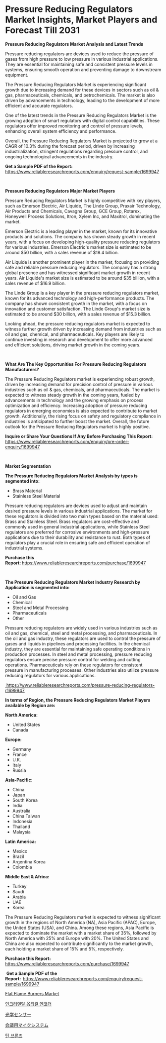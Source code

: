 <p><h1>Pressure Reducing Regulators Market Insights, Market Players and Forecast Till 2031</h1></p><p><strong>Pressure Reducing Regulators Market Analysis and Latest Trends</strong></p>
<p><p>Pressure reducing regulators are devices used to reduce the pressure of gases from high pressure to low pressure in various industrial applications. They are essential for maintaining safe and consistent pressure levels in systems, ensuring smooth operation and preventing damage to downstream equipment.</p><p>The Pressure Reducing Regulators Market is experiencing significant growth due to increasing demand for these devices in sectors such as oil & gas, pharmaceuticals, chemicals, and petrochemicals. The market is also driven by advancements in technology, leading to the development of more efficient and accurate regulators.</p><p>One of the latest trends in the Pressure Reducing Regulators Market is the growing adoption of smart regulators with digital control capabilities. These regulators offer improved monitoring and control of pressure levels, enhancing overall system efficiency and performance.</p><p>Overall, the Pressure Reducing Regulators Market is projected to grow at a CAGR of 10.3% during the forecast period, driven by increasing industrialization, stringent regulations regarding pressure control, and ongoing technological advancements in the industry.</p></p>
<p><strong>Get a Sample PDF of the Report:&nbsp;</strong> <a href="https://www.reliableresearchreports.com/enquiry/request-sample/1699947">https://www.reliableresearchreports.com/enquiry/request-sample/1699947</a></p>
<p>&nbsp;</p>
<p><strong>Pressure Reducing Regulators Major Market Players</strong></p>
<p><p>Pressure Reducing Regulators Market is highly competitive with key players, such as Emerson Electric, Air Liquide, The Linde Group, Praxair Technology, Air Products and Chemicals, Cavagna Group, GCE Group, Rotarex, Honeywell Process Solutions, Itron, Xylem Inc, and Maxitrol, dominating the market.</p><p>Emerson Electric is a leading player in the market, known for its innovative products and solutions. The company has shown steady growth in recent years, with a focus on developing high-quality pressure reducing regulators for various industries. Emerson Electric's market size is estimated to be around $50 billion, with a sales revenue of $18.4 billion.</p><p>Air Liquide is another prominent player in the market, focusing on providing safe and reliable pressure reducing regulators. The company has a strong global presence and has witnessed significant market growth in recent years. Air Liquide's market size is estimated to be around $35 billion, with a sales revenue of $16.9 billion.</p><p>The Linde Group is a key player in the pressure reducing regulators market, known for its advanced technology and high-performance products. The company has shown consistent growth in the market, with a focus on innovation and customer satisfaction. The Linde Group's market size is estimated to be around $30 billion, with a sales revenue of $15.3 billion.</p><p>Looking ahead, the pressure reducing regulators market is expected to witness further growth driven by increasing demand from industries such as oil and gas, chemical, and pharmaceuticals. Key players are likely to continue investing in research and development to offer more advanced and efficient solutions, driving market growth in the coming years.</p></p>
<p>&nbsp;</p>
<p><strong>What Are The Key Opportunities For Pressure Reducing Regulators Manufacturers?</strong></p>
<p><p>The Pressure Reducing Regulators market is experiencing robust growth, driven by increasing demand for precision control of pressure in various industries such as oil & gas, chemicals, and pharmaceuticals. The market is expected to witness steady growth in the coming years, fueled by advancements in technology and the growing emphasis on process optimization and efficiency. Increasing adoption of pressure reducing regulators in emerging economies is also expected to contribute to market growth. Additionally, the rising focus on safety and regulatory compliance in industries is anticipated to further boost the market. Overall, the future outlook for the Pressure Reducing Regulators market is highly positive.</p></p>
<p><strong>Inquire or Share Your Questions If Any Before Purchasing This Report:</strong> <a href="https://www.reliableresearchreports.com/enquiry/pre-order-enquiry/1699947">https://www.reliableresearchreports.com/enquiry/pre-order-enquiry/1699947</a></p>
<p>&nbsp;</p>
<p><strong>Market Segmentation</strong></p>
<p><strong>The Pressure Reducing Regulators Market Analysis by types is segmented into:</strong></p>
<p><ul><li>Brass Material</li><li>Stainless Steel Material</li></ul></p>
<p><p>Pressure reducing regulators are devices used to adjust and maintain desired pressure levels in various industrial applications. The market for these regulators is divided into two main types based on the material used: Brass and Stainless Steel. Brass regulators are cost-effective and commonly used in general industrial applications, while Stainless Steel regulators are preferred for corrosive environments and high-pressure applications due to their durability and resistance to rust. Both types of regulators play a crucial role in ensuring safe and efficient operation of industrial systems.</p></p>
<p><strong>Purchase this Report:&nbsp;</strong><a href="https://www.reliableresearchreports.com/purchase/1699947">https://www.reliableresearchreports.com/purchase/1699947</a></p>
<p>&nbsp;</p>
<p><strong>The Pressure Reducing Regulators Market Industry Research by Application is segmented into:</strong></p>
<p><ul><li>Oil and Gas</li><li>Chemical</li><li>Steel and Metal Processing</li><li>Pharmaceuticals</li><li>Other</li></ul></p>
<p><p>Pressure reducing regulators are widely used in various industries such as oil and gas, chemical, steel and metal processing, and pharmaceuticals. In the oil and gas industry, these regulators are used to control the pressure of gases and liquids in pipelines and processing facilities. In the chemical industry, they are essential for maintaining safe operating conditions in production processes. In steel and metal processing, pressure reducing regulators ensure precise pressure control for welding and cutting operations. Pharmaceuticals rely on these regulators for consistent pressure in manufacturing processes. Other industries also utilize pressure reducing regulators for various applications.</p></p>
<p><a href="https://www.reliableresearchreports.com/pressure-reducing-regulators-r1699947">&nbsp;https://www.reliableresearchreports.com/pressure-reducing-regulators-r1699947</a></p>
<p><strong>In terms of Region, the Pressure Reducing Regulators Market Players available by Region are:</strong></p>
<p>
    <p> <strong> North America: </strong>
        <ul>
            <li>United States</li>
            <li>Canada</li>
        </ul>
        </p> 
    <p> <strong> Europe: </strong>
        <ul>
            <li>Germany</li>
            <li>France</li>
            <li>U.K.</li>
            <li>Italy</li>
            <li>Russia</li>
        </ul>
        </p> 
    <p> <strong> Asia-Pacific: </strong>
        <ul>
            <li>China</li>
            <li>Japan</li>
            <li>South Korea</li>
            <li>India</li>
            <li>Australia</li>
            <li>China Taiwan</li>
            <li>Indonesia</li>
            <li>Thailand</li>
            <li>Malaysia</li>
        </ul>
        </p> 
    <p> <strong> Latin America: </strong>
        <ul>
            <li>Mexico</li>
            <li>Brazil</li>
            <li>Argentina Korea</li>
            <li>Colombia</li>
        </ul>
        </p> 
    <p> <strong> Middle East & Africa: </strong>
        <ul>
            <li>Turkey</li>
            <li>Saudi</li>
            <li>Arabia</li>
            <li>UAE</li>
            <li>Korea</li>
        </ul>
    </p>
    </p>
<p><p>The Pressure Reducing Regulators market is expected to witness significant growth in the regions of North America (NA), Asia Pacific (APAC), Europe, the United States (USA), and China. Among these regions, Asia Pacific is expected to dominate the market with a market share of 35%, followed by North America with 25% and Europe with 20%. The United States and China are also expected to contribute significantly to the market growth, each holding a market share of 15% and 5%, respectively.</p></p>
<p><strong>Purchase this Report: </strong><a href="https://www.reliableresearchreports.com/purchase/1699947">https://www.reliableresearchreports.com/purchase/1699947</a></p>
<p>&nbsp;<strong>Get a Sample PDF of the Report:&nbsp;&nbsp;</strong><a href="https://www.reliableresearchreports.com/enquiry/request-sample/1699947">https://www.reliableresearchreports.com/enquiry/request-sample/1699947</a></p>
<p><strong></strong></p>
<p><p><a href="https://github.com/okotobwrhuteie/Market-Research-Report-List-2/blob/main/flat-flame-burners-market.md">Flat Flame Burners Market</a></p><p><a href="https://medium.com/@johnjames655/%EC%A0%90%EC%A7%84%EC%A0%81-%EA%B4%91%ED%95%99-%EC%9D%B8%EC%BD%94%EB%8D%94-%EC%8B%9C%EC%9E%A5-%EB%B6%84%EC%84%9D-cagr-%EC%8B%9C%EC%9E%A5-%EC%84%B8%EB%B6%84%ED%99%94-%EB%B0%8F-%EA%B8%80%EB%A1%9C%EB%B2%8C-%EC%82%B0%EC%97%85-%EA%B0%9C%EC%9A%94-60bc2513191a">인크리멘탈 옵티컬 엔코더</a></p><p><a href="https://medium.com/@lonnierami89675202/%E5%85%89%E3%82%BB%E3%83%B3%E3%82%B5%E3%83%BC%E5%B8%82%E5%A0%B4%E8%AA%BF%E6%9F%BB%E3%83%AC%E3%83%9D%E3%83%BC%E3%83%88-%E3%81%9D%E3%81%AE%E6%AD%B4%E5%8F%B2%E3%81%A8%E4%BA%88%E6%B8%AC-2024%E5%B9%B4%E3%81%8B%E3%82%892031%E5%B9%B4%E3%81%BE%E3%81%A7-798ccbb7e21f">光学センサー</a></p><p><a href="https://github.com/SarahFahey88/Market-Research-Report-List-1/blob/main/363160027597.md">会議用マイクシステム</a></p><p><a href="https://medium.com/@juliastanley2022/%EC%A3%BC%EC%84%9D-%EB%B8%8C%EB%A1%A0%EC%A6%88-%EC%8B%9C%EC%9E%A5-%EB%8F%99%ED%96%A5-%EB%B0%8F-%EC%8B%9C%EC%9E%A5-%EB%B6%84%EC%84%9D%EC%9D%80-2024%EB%85%84%EB%B6%80%ED%84%B0-2031%EB%85%84%EA%B9%8C%EC%A7%80-%EC%98%88%EC%B8%A1%EB%90%98%EC%97%88%EC%8A%B5%EB%8B%88%EB%8B%A4-d93df23441dd">틴 브론즈</a></p></p>